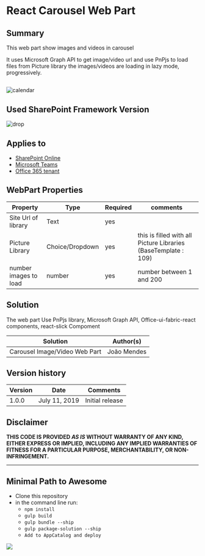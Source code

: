 # React Carousel Web Part

## Summary

This web part show images and videos in carousel 

It uses Microsoft Graph API to get image/video url and use PnPjs to load files from Picture library the images/videos are loading in lazy mode, progressively.


##  
![calendar](/samples/react-carousel/assets/carousel.gif) 



## Used SharePoint Framework Version 
![drop](https://img.shields.io/badge/version-1.8.2-green.svg)

## Applies to

* [SharePoint Online](https://docs.microsoft.com/sharepoint/dev/spfx/sharepoint-framework-overview)
* [Microsoft Teams](https://products.office.com/en-US/microsoft-teams/group-chat-software)
* [Office 365 tenant](https://docs.microsoft.com/sharepoint/dev/spfx/set-up-your-development-environment)


## WebPart Properties
 
Property |Type|Required| comments
--------------------|----|--------|----------
Site Url of library | Text| yes|
Picture Library| Choice/Dropdown | yes|  this is filled with all Picture Libraries (BaseTemplate : 109)
number images to load | number| yes | number between 1 and 200

 

## Solution
The web part Use PnPjs library, Microsoft Graph API, Office-ui-fabric-react components, react-slick Compoment

Solution|Author(s)
--------|---------
Carousel Image/Video  Web Part|João Mendes

## Version history

Version|Date|Comments
-------|----|--------
1.0.0|July 11, 2019|Initial release


## Disclaimer
**THIS CODE IS PROVIDED *AS IS* WITHOUT WARRANTY OF ANY KIND, EITHER EXPRESS OR IMPLIED, INCLUDING ANY IMPLIED WARRANTIES OF FITNESS FOR A PARTICULAR PURPOSE, MERCHANTABILITY, OR NON-INFRINGEMENT.**

---

## Minimal Path to Awesome

- Clone this repository
- in the command line run:
  - `npm install`
  - `gulp build`
  - `gulp bundle --ship`
  - `gulp package-solution --ship`
  - `Add to AppCatalog and deploy`




<img src="https://telemetry.sharepointpnp.com/sp-dev-fx-webparts/samples/react-carousel" />

